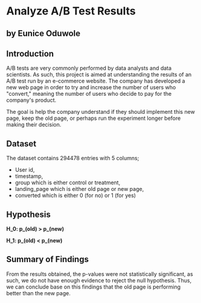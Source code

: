# Analyze A/B Test Results
## by Eunice Oduwole

## Introduction 
A/B tests are very commonly performed by data analysts and data scientists. As such, this project is aimed at understanding the results of an  A/B test run by an e-commerce website. The company has developed a new web page in order to try and increase the number of users who "convert," meaning the number of users who decide to pay for the company's product.

The goal is help the company understand if they should implement this new page, keep the old page, or perhaps run the experiment longer before making their decision.


## Dataset

The dataset contains 294478 entries with 5 columns;
- User id,
- timestamp,
- group which is either control or treatment,
- landing_page which is  either old page or new page,
- converted which is either 0 (for no) or 1 (for yes)

## Hypothesis

**H_0: p_(old) >  p_(new)**

**H_1: p_(old) < p_(new)**


## Summary of Findings

From the results obtained, the p-values were not statistically significant, as such, we do not have enough evidence to reject the null hypothesis. Thus, we can conclude base on this findings that the old page is performing better than the new page. 


